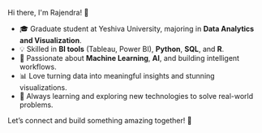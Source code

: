 Hi there, I'm Rajendra! 👋

- 🎓 Graduate student at Yeshiva University, majoring in **Data Analytics and Visualization**.  
- 💡 Skilled in **BI tools** (Tableau, Power BI), **Python**, **SQL**, and **R**.  
- 🤖 Passionate about **Machine Learning**, **AI**, and building intelligent workflows.  
- 📊 Love turning data into meaningful insights and stunning visualizations.  
- 🌱 Always learning and exploring new technologies to solve real-world problems.  

Let’s connect and build something amazing together! 🚀

<!---
Rajendramahesh/Rajendramahesh is a ✨ special ✨ repository because its `README.md` (this file) appears on your GitHub profile.
You can click the Preview link to take a look at your changes.
--->
